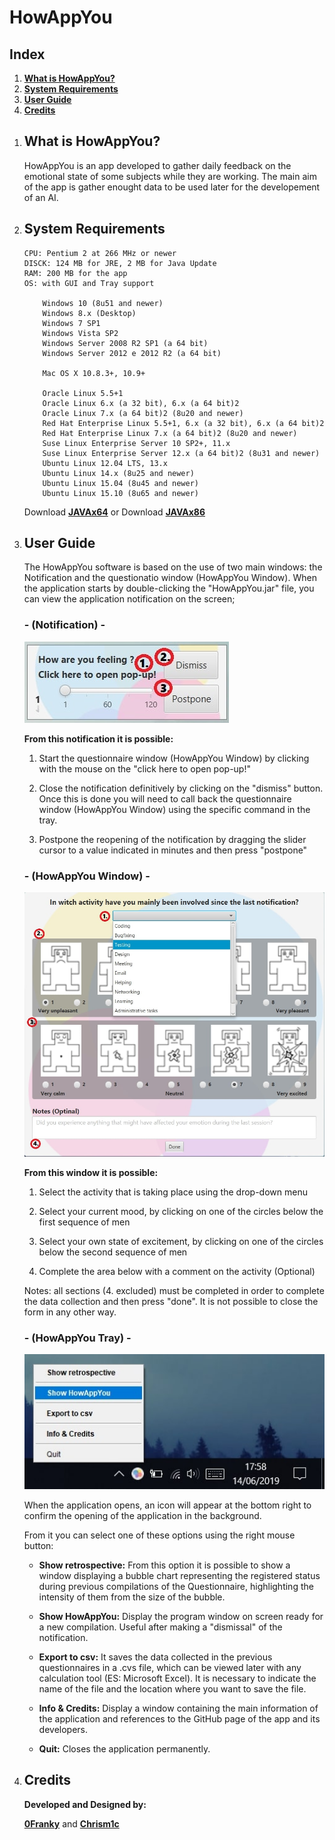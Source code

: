 # HowAppYou

## Index

1. [**What is HowAppYou?**](#what-is-howappyou)
2. [**System Requirements**](#system-requirements)
3. [**User Guide**](#user-guide)
4. [**Credits**](#credits)

<ol>
<li>

## What is HowAppYou?

HowAppYou is an app developed to gather daily feedback on the emotional state of some subjects while they are working.
The main aim of the app is gather enought data to be used later for the developement of an AI.

</li>
<li>

## System Requirements

	CPU: Pentium 2 at 266 MHz or newer
	DISCK: 124 MB for JRE, 2 MB for Java Update
	RAM: 200 MB for the app
	OS: with GUI and Tray support
	
		Windows 10 (8u51 and newer)
		Windows 8.x (Desktop)
		Windows 7 SP1
		Windows Vista SP2
		Windows Server 2008 R2 SP1 (a 64 bit)
		Windows Server 2012 e 2012 R2 (a 64 bit)
	
		Mac OS X 10.8.3+, 10.9+
	
		Oracle Linux 5.5+1
		Oracle Linux 6.x (a 32 bit), 6.x (a 64 bit)2
		Oracle Linux 7.x (a 64 bit)2 (8u20 and newer)
		Red Hat Enterprise Linux 5.5+1, 6.x (a 32 bit), 6.x (a 64 bit)2
		Red Hat Enterprise Linux 7.x (a 64 bit)2 (8u20 and newer)
		Suse Linux Enterprise Server 10 SP2+, 11.x
		Suse Linux Enterprise Server 12.x (a 64 bit)2 (8u31 and newer)
		Ubuntu Linux 12.04 LTS, 13.x
		Ubuntu Linux 14.x (8u25 and newer)
		Ubuntu Linux 15.04 (8u45 and newer)
		Ubuntu Linux 15.10 (8u65 and newer)
	
Download [**JAVAx64**](https://www.java.com/it/download/windows-64bit.jsp)
or Download [**JAVAx86**](https://www.java.com/it/download/)

</li>
<li>

## User Guide

The HowAppYou software is based on the use of two main windows: the Notification and the questionatio window (HowAppYou Window).
When the application starts by double-clicking the "HowAppYou.jar" file, you can view the application notification on the screen;

### - (Notification) -

![](JAVA/src/Assets/Guide/Notifica.jpg)

**From this notification it is possible:**

1. Start the questionnaire window (HowAppYou Window) by clicking with the mouse on the "click here to open pop-up!"

2. Close the notification definitively by clicking on the "dismiss" button. Once this is done you will need to call back
the questionnaire window (HowAppYou Window) using the specific command in the tray.

3. Postpone the reopening of the notification by dragging the slider cursor to a value indicated in minutes and then press "postpone"

### - (HowAppYou Window) -

![](JAVA/src/Assets/Guide/PopUp.jpg)

**From this window it is possible:**

1. Select the activity that is taking place using the drop-down menu

2. Select your current mood, by clicking on one of the circles below the first sequence of men

3. Select your own state of excitement, by clicking on one of the circles below the second sequence of men

4. Complete the area below with a comment on the activity (Optional)

Notes: all sections (4. excluded) must be completed in order to complete the data collection and then press "done".
It is not possible to close the form in any other way.

### - (HowAppYou Tray) -

![](JAVA/src/Assets/Guide/Tray.jpg)

When the application opens, an icon will appear at the bottom right to confirm the opening of the application in the background.

From it you can select one of these options using the right mouse button:

- **Show retrospective:**
From this option it is possible to show a window displaying a bubble chart representing the registered status
during previous compilations of the Questionnaire, highlighting the intensity of them from the size of the bubble.

- **Show HowAppYou:**
Display the program window on screen ready for a new compilation. Useful after making a "dismissal"
of the notification.

- **Export to csv:**
It saves the data collected in the previous questionnaires in a .cvs file, which can be viewed later
with any calculation tool (ES: Microsoft Excel).
It is necessary to indicate the name of the file and the location where you want to save the file.

- **Info & Credits:**
Display a window containing the main information of the application
and references to the GitHub page of the app and its developers.

- **Quit:**
Closes the application permanently.

</li>
<li>

## Credits

**Developed and Designed by:**

[**0Franky**](https://github.com/0Franky)
 and [**Chrism1c**](https://github.com/Chrism1c)

</li>
</ol>
